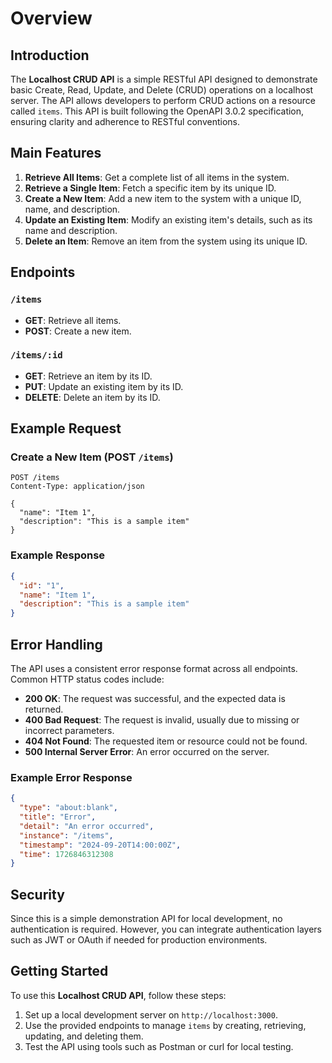 # Overview

## Introduction

The **Localhost CRUD API** is a simple RESTful API designed to demonstrate basic Create, Read, Update, and Delete (CRUD) operations on a localhost server. The API allows developers to perform CRUD actions on a resource called `items`. This API is built following the OpenAPI 3.0.2 specification, ensuring clarity and adherence to RESTful conventions.

## Main Features

1. **Retrieve All Items**: Get a complete list of all items in the system.
2. **Retrieve a Single Item**: Fetch a specific item by its unique ID.
3. **Create a New Item**: Add a new item to the system with a unique ID, name, and description.
4. **Update an Existing Item**: Modify an existing item's details, such as its name and description.
5. **Delete an Item**: Remove an item from the system using its unique ID.

## Endpoints

### `/items`
- **GET**: Retrieve all items.
- **POST**: Create a new item.

### `/items/:id`
- **GET**: Retrieve an item by its ID.
- **PUT**: Update an existing item by its ID.
- **DELETE**: Delete an item by its ID.

## Example Request

### Create a New Item (POST `/items`)

```http
POST /items
Content-Type: application/json

{
  "name": "Item 1",
  "description": "This is a sample item"
}
```

### Example Response

```json
{
  "id": "1",
  "name": "Item 1",
  "description": "This is a sample item"
}
```

## Error Handling

The API uses a consistent error response format across all endpoints. Common HTTP status codes include:

- **200 OK**: The request was successful, and the expected data is returned.
- **400 Bad Request**: The request is invalid, usually due to missing or incorrect parameters.
- **404 Not Found**: The requested item or resource could not be found.
- **500 Internal Server Error**: An error occurred on the server.

### Example Error Response

```json
{
  "type": "about:blank",
  "title": "Error",
  "detail": "An error occurred",
  "instance": "/items",
  "timestamp": "2024-09-20T14:00:00Z",
  "time": 1726846312308
}
```

## Security

Since this is a simple demonstration API for local development, no authentication is required. However, you can integrate authentication layers such as JWT or OAuth if needed for production environments.

## Getting Started

To use this **Localhost CRUD API**, follow these steps:
1. Set up a local development server on `http://localhost:3000`.
2. Use the provided endpoints to manage `items` by creating, retrieving, updating, and deleting them.
3. Test the API using tools such as Postman or curl for local testing.
